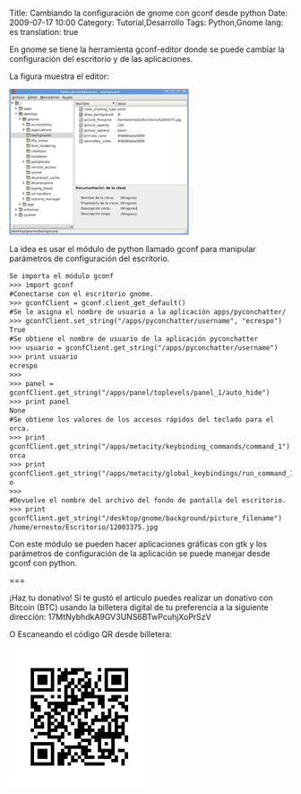 Title: Cambiando la configuración de gnome con gconf desde python
Date: 2009-07-17 10:00
Category: Tutorial,Desarrollo
Tags: Python,Gnome
lang: es
translation: true

En gnome se tiene la herramienta gconf-editor donde se puede cambiar la configuración
del escritorio y de las aplicaciones.

La figura muestra el editor:

![gconf Gnome](./images/gconf-gnome.png)

La idea es usar el módulo de python llamado gconf para manipular parámetros de
configuración del escritorio.

```
Se importa el módulo gconf
>>> import gconf
#Conectarse con el escritorio gnome.
>>> gconfClient = gconf.client_get_default()
#Se le asigna el nombre de usuario a la aplicación apps/pyconchatter/
>>> gconfClient.set_string("/apps/pyconchatter/username", "ecrespo")
True
#Se obtiene el nombre de usuario de la aplicación pyconchatter
>>> usuario = gconfClient.get_string("/apps/pyconchatter/username")
>>> print usuario
ecrespo
>>>
>>> panel = gconfClient.get_string("/apps/panel/toplevels/panel_1/auto_hide")
>>> print panel
None
#Se obtiene los valores de los accesos rápidos del teclado para el orca.
>>> print gconfClient.get_string("/apps/metacity/keybinding_commands/command_1")
orca
>>> print gconfClient.get_string("/apps/metacity/global_keybindings/run_command_1")
o
>>>
#Devuelve el nombre del archivo del fondo de pantalla del escritorio.
>>> print gconfClient.get_string("/desktop/gnome/background/picture_filename")
/home/ernesto/Escritorio/12003375.jpg
```

Con este módulo se pueden hacer aplicaciones gráficas con gtk y los parámetros de
configuración de la aplicación se puede manejar desde gconf con python.


===

¡Haz tu donativo!
Si te gustó el artículo puedes realizar un donativo con Bitcoin (BTC)
usando la billetera digital de tu preferencia a la siguiente
dirección: 17MtNybhdkA9GV3UNS6BTwPcuhjXoPrSzV

O Escaneando el código QR desde billetera:

![17MtNybhdkA9GV3UNS6BTwPcuhjXoPrSzV](./images/17MtNybhdkA9GV3UNS6BTwPcuhjXoPrSzV.png)